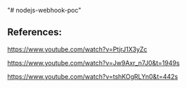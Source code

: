 "# nodejs-webhook-poc" 


## References:

  https://www.youtube.com/watch?v=PtjrJ1X3yZc

  https://www.youtube.com/watch?v=Jw9Axr_n7J0&t=1949s

  https://www.youtube.com/watch?v=tshKOgRLYn0&t=442s

  
